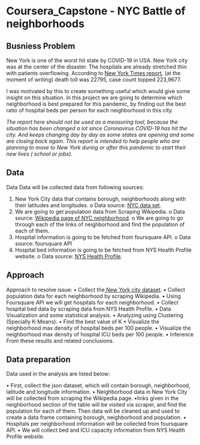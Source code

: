 # Coursera_Capstone - NYC Battle of neighborhoods
## Busniess Problem
New York is one of the worst hit state by COVID-19 in USA. New York city was at the center of the disaster. The hospitals are already stretched thin with patients overflowing. According to [New York Times report](https://www.nytimes.com/interactive/2020/nyregion/new-york-city-coronavirus-cases.html), (at the moment of writing) death toll was 22795, case count topped 223,9677.

I was motivated by this to create something useful which would give some insight on this situation. In this project we are going to determine which neighborhood is best prepared for this pandemic, by finding out the best ratio of hospital beds per person for each neighborhood in this city.

*The report here should not be used as a measuring tool, because the situation has been changed a lot since Coronavirus COVID-19 has hit the city. And keeps changing day by day as some states are opening and some are closing back again. This report is intended to help people who are planning to move to New York during or after this pandemic to start their new lives ( school or jobs).* 


## Data
Data
Data will be collected data from following sources:
1.	New York City data that contains borough, neighborhoods along with their latitudes and longitudes.
  o	Data source: [NYC data set](https://cocl.us/new_york_dataset).
2.	We are going to get population data from Scraping Wikipedia.
  o	Data source: [Wikipedia page of NYC neighborhood](https://en.wikipedia.org/wiki/Neighborhoods_in_New_York_City).
o	We are going to go through each of the links of neighborhood and find the population of each of them.
3.	Hospital information is going to be fetched from foursquare API.
  o	Data source: foursquare API
4.	Hospital bed information is going to be fetched from NYS Health Profile website.
  o	Data source: [NYS Health Profile](https://en.wikipedia.org/wiki/Neighborhoods_in_New_York_City).
  
## Approach
  Approach to resolve issue:
•	Collect the[ New York city dataset](https://cocl.us/new_york_dataset).
•	Collect population data for each neighborhood by scraping Wikipedia.
•	Using Foursquare API we will get hospitals for each neighborhood.
•	Collect hospital bed data by scraping data from NYS Health Profile.
•	Data Visualization and some statistical analysis.
•	Analyzing using Clustering (Specially K-Means).
•	Find the best value of K
•	Visualize the neighborhood max density of hospital beds per 100 people.
•	Visualize the neighborhood max density of hospital ICU beds per 100 people.
•	Inference From these results and related conclusions.


## Data preparation
Data used in the analysis are listed below:

•	First, collect the json dataset, which will contain borough, neighborhood, latitude and longitude information.
•	Neighborhood data in New York City will be collected from scraping the Wikipedia page.
•links given in the neighborhood section of the table will be visited via scraper, and find the population for each of them. Then data will be cleaned up and used to create a      data frame containing borough, neighborhood and population.
•	Hospitals per neighborhood information will be collected from foursquare API.
•	We will collect bed and ICU capacity information from NYS Health Profile website. 



